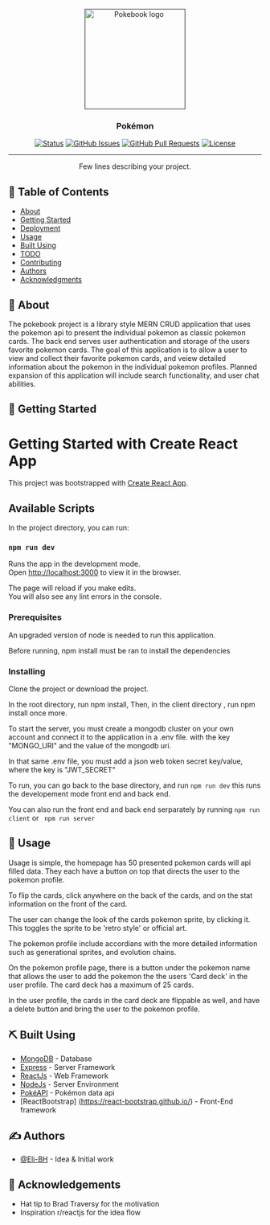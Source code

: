 <p align="center">
  <a href="" rel="noopener">
 <img width=200px height=200px src="https://i.imgur.com/DXdS21m.png" alt="Pokebook logo"></a>
</p>

<h3 align="center">Pokémon</h3>

<div align="center">

[![Status](https://img.shields.io/badge/status-active-success.svg)]()
[![GitHub Issues](https://img.shields.io/github/issues/kylelobo/The-Documentation-Compendium.svg)](https://github.com/kylelobo/The-Documentation-Compendium/issues)
[![GitHub Pull Requests](https://img.shields.io/github/issues-pr/kylelobo/The-Documentation-Compendium.svg)](https://github.com/kylelobo/The-Documentation-Compendium/pulls)
[![License](https://img.shields.io/badge/license-MIT-blue.svg)](/LICENSE)

</div>

---

<p align="center"> Few lines describing your project.
    <br> 
</p>

## 📝 Table of Contents

- [About](#about)
- [Getting Started](#getting_started)
- [Deployment](#deployment)
- [Usage](#usage)
- [Built Using](#built_using)
- [TODO](../TODO.md)
- [Contributing](../CONTRIBUTING.md)
- [Authors](#authors)
- [Acknowledgments](#acknowledgement)

## 🧐 About <a name = "about"></a>

The pokebook project is a library style MERN CRUD application that uses the pokemon api to present the individual pokemon as classic pokemon cards.
The back end serves user authentication and storage of the users favorite pokemon cards.
The goal of this application is to allow a user to view and collect their favorite pokemon cards, and veiew detailed information about the pokemon
in the individual pokemon profiles. Planned expansion of this application will include search functionality, and user chat abilities.

## 🏁 Getting Started <a name = "getting_started"></a>

# Getting Started with Create React App

This project was bootstrapped with [Create React App](https://github.com/facebook/create-react-app).

## Available Scripts

In the project directory, you can run:

### `npm run dev`

Runs the app in the development mode.\
Open [http://localhost:3000](http://localhost:3000) to view it in the browser.

The page will reload if you make edits.\
You will also see any lint errors in the console.

### Prerequisites

An upgraded version of node is needed to run this application.

Before running, npm install must be ran to install the dependencies

### Installing

Clone the project or download the project.

In the root directory, run npm install,
Then, in the client directory , run npm install once more.

To start the server, you must create a mongodb cluster on your own account
and connect it to the application in a .env file. with the key "MONGO_URI" and the value of the
mongodb uri.

In that same .env file, you must add a json web token secret key/value, where the key is "JWT_SECRET"

To run, you can go back to the base directory, and run `npm run dev` this runs the developement mode front end and back end.

You can also run the front end and back end serparately by running `npm run client` or ` npm run server`

## 🎈 Usage <a name="usage"></a>

Usage is simple, the homepage has 50 presented pokemon cards will api filled data.
They each have a button on top that directs the user to the pokemon profile.

To flip the cards, click anywhere on the back of the cards, and on the stat information on the front of the card.

The user can change the look of the cards pokemon sprite, by clicking it. This toggles the sprite to be 'retro style' or official art.

The pokemon profile include accordians with the more detailed information such as generational sprites, and evolution chains.

On the pokemon profile page, there is a button under the pokemon name that allows the user to add the pokemon the the users
'Card deck' in the user profile. The card deck has a maximum of 25 cards.

In the user profile, the cards in the card deck are flippable as well, and have a delete button and bring the user to the pokemon profile.

## ⛏️ Built Using <a name = "built_using"></a>

- [MongoDB](https://www.mongodb.com/) - Database
- [Express](https://expressjs.com/) - Server Framework
- [ReactJs](https://reactjs.org/) - Web Framework
- [NodeJs](https://nodejs.org/en/) - Server Environment
- [PokéAPI](https://pokeapi.co/) - Pokémon data api
- [ReactBootstrap] (https://react-bootstrap.github.io/) - Front-End framework

## ✍️ Authors <a name = "authors"></a>

- [@Eli-BH](https://github.com/Eli-BH) - Idea & Initial work

## 🎉 Acknowledgements <a name = "acknowledgement"></a>

- Hat tip to Brad Traversy for the motivation
- Inspiration r/reactjs for the idea flow
